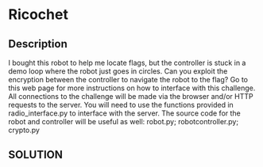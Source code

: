 # Ricochet

## Description
I bought this robot to help me locate flags, but the controller is stuck in a demo loop where the robot just goes in circles. Can you exploit the encryption between the controller to navigate the robot to the flag? Go to this web page for more instructions on how to interface with this challenge. All connections to the challenge will be made via the browser and/or HTTP requests to the server. You will need to use the functions provided in radio_interface.py to interface with the server. The source code for the robot and controller will be useful as well: robot.py; robotcontroller.py; crypto.py

## SOLUTION

